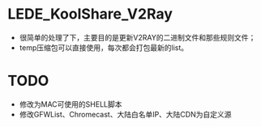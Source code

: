 # LEDE_KoolShare_V2Ray
* 很简单的处理了下，主要目的是更新V2RAY的二进制文件和那些规则文件；
* temp压缩包可以直接使用，每次都会打包最新的list。

# TODO
* 修改为MAC可使用的SHELL脚本
* 修改GFWList、Chromecast、大陆白名单IP、大陆CDN为自定义源
